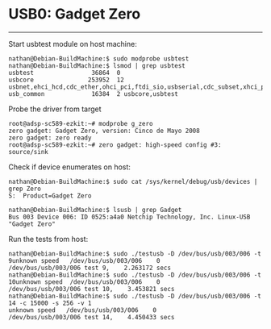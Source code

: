 # USB0: Gadget Zero
-----------------------------------

Start usbtest module on host machine:
```
nathan@Debian-BuildMachine:$ sudo modprobe usbtest
nathan@Debian-BuildMachine:$ lsmod | grep usbtest
usbtest                36864  0
usbcore               253952  12 usbnet,ehci_hcd,cdc_ether,ohci_pci,ftdi_sio,usbserial,cdc_subset,xhci_pci,ohci_hcd,usbtest,xhci_hcd,ehci_pci
usb_common             16384  2 usbcore,usbtest
```

Probe the driver from target
```
root@adsp-sc589-ezkit:~# modprobe g_zero
zero gadget: Gadget Zero, version: Cinco de Mayo 2008
zero gadget: zero ready
root@adsp-sc589-ezkit:~# zero gadget: high-speed config #3: source/sink
```

Check if device enumerates on host:
```
nathan@Debian-BuildMachine:$ sudo cat /sys/kernel/debug/usb/devices | grep Zero
S:  Product=Gadget Zero

nathan@Debian-BuildMachine:$ lsusb | grep Gadget
Bus 003 Device 006: ID 0525:a4a0 Netchip Technology, Inc. Linux-USB "Gadget Zero"
```

Run the tests from host:
```
nathan@Debian-BuildMachine:$ sudo ./testusb -D /dev/bus/usb/003/006 -t 9unknown speed	/dev/bus/usb/003/006	0
/dev/bus/usb/003/006 test 9,    2.263172 secs
nathan@Debian-BuildMachine:$ sudo ./testusb -D /dev/bus/usb/003/006 -t 10unknown speed	/dev/bus/usb/003/006	0
/dev/bus/usb/003/006 test 10,    3.453821 secs
nathan@Debian-BuildMachine:$ sudo ./testusb -D /dev/bus/usb/003/006 -t 14 -c 15000 -s 256 -v 1
unknown speed	/dev/bus/usb/003/006	0
/dev/bus/usb/003/006 test 14,    4.450433 secs
```


